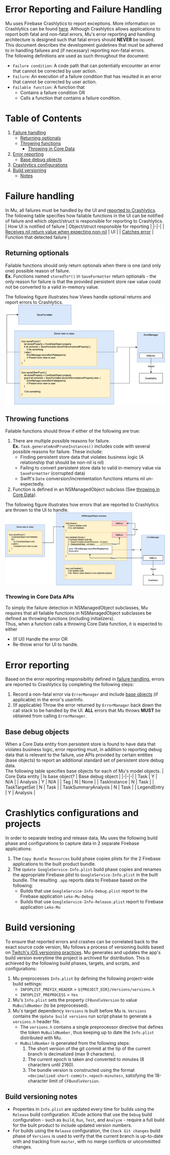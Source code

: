 # Error Reporting and Failure Handling
Mu uses Firebase Crashlytics to report exceptions. More information on Crashlytics can be found [here](https://firebase.google.com/docs/crashlytics/customize-crash-reports). Although Crashlytics allows applications to report both fatal and non-fatal errors, Mu's error reporting and handling architecture is designed such that fatal errors should __NEVER__ be issued.  
This document describes the development guidelines that must be adhered to in handling failures and (if necessary) reporting non-fatal errors.  
The following definitions are used as such throughout the document:  
* `Failure condition`: A code path that can potentially encounter an error that cannot be corrected by user action.
* `Failure`: An execution of a failure condition that has resulted in an error that cannot be corrected by user action.
* `Failable function`: A function that
    * Contains a failure condition OR
    * Calls a function that contains a failure condition.

# Table of Contents
1. [Failure handling](#failure-handling)
    * [Returning optionals](#returning-optionals)
    * [Throwing functions](#throwing-functions)
        * [Throwing in Core Data](#throwing-in-core-data-apis)
1. [Error reporting](#error-reporting)
    * [Base debug objects](#base-debug-objects)
1. [Crashlytics configurations](#crashlytics-configurations)
1. [Build versioning](#build-versioning)
    * [Notes](#build-versioning-notes)

# Failure handling
In Mu, all failures must be handled by the UI and [reported to Crashlytics](#error-reporting).  
The following table specifies how failable functions in the UI can be notified of failure and which object/struct is responsible for reporting to Crashlytics.
| How UI is notified of failure | Object/struct responsible for reporting |
|-|-|
| [Receives nil return value when expecting non-nil](#returning-optionals) | UI |
| [Catches error](#throwing-functions) | Function that detected failure |

## Returning optionals
Failable functions should only return optionals when there is one (and only one) possible reason of failure.  
__Ex.__ Functions named `storedTo*()` in `SaveFormatter` return optionals - the only reason for failure is that the provided persistent store raw value could not be converted to a valid in-memory value.

The following figure illustrates how Views handle optional returns and report errors to Crashlytics.
![](./img/error-reporting-and-handling-optionals.png)

## Throwing functions
Failable functions should throw if either of the following are true:  
1. There are multiple possible reasons for failure.  
__Ex.__ `Task.generateAndPruneInstances()` includes code with several possible reasons for failure. These include:
    * Finding persistent store data that violates business logic (A relationship that should be non-nil is nil)
    * Failing to convert persistent store data to valid in-memory value via `SaveFormatter` (corrupted data)
    * Swift's `Date` conversion/incrementation functions returns nil un-expectedly.
1. Function is defined in an NSManagedObject subclass (See [throwing in Core Data](#throwing-in-core-data-apis)).

The following figure illustrates how errors that are reported to Crashlytics are thrown to the UI to handle.
![](./img/error-reporting-and-handling-throwing.png)

### Throwing in Core Data APIs
To simply the failure detection in NSManagedObject subclasses, Mu requires that all failable functions in NSManagedObject subclasses be defined as throwing functions (including initializers).  
Thus, when a function calls a throwing Core Data function, it is expected to either
* (If UI) Handle the error OR
* Re-throw error for UI to handle.

# Error reporting
Based on the error reporting responsibility defined in [failure handling](#failure-handling), errors are reported to Crashlytics by completing the following steps:  
1. Record a non-fatal error via `ErrorManager` and include [base objects](#base-debug-objects) (if applicable) in the error's userInfo.
1. (If applicable) Throw the error returned by `ErrorManager` back down the call stack to be handled by the UI. __ALL__ errors that Mu throws __MUST__ be obtained from calling `ErrorManager`.  

## Base debug objects
When a Core Data entity from persistent store is found to have data that violates business logic, error reporting must, in addition to reporting debug data that is relevant to the failure, use APIs provided by certain entities (base objects) to report an additional standard set of persistent store debug data.  
The following table specifies base objects for each of Mu's model objects.
| Core Data entity | Is base object? | Base debug object |
|-|-|-|
| Task | Y | N/A |
| Analysis | Y | N/A |
| Tag | N | None |
| TaskInstance | N | Task |
| TaskTargetSet | N | Task |
| TaskSummaryAnalysis | N | Task |
| LegendEntry | Y | Analysis |

# Crashlytics configurations and projects
In order to separate testing and release data, Mu uses the following build phase and configurations to capture data in 2 separate Firebase applications:  
1. The `Copy Bundle Resources` build phase copies plists for the 2 Firebase applications to the built product bundle.
1. The `Update GoogleService-Info.plist` build phase copies and renames the appropriate Firebase plist to `GoogleService-Info.plist` in the built bundle. The resulting `.app` reports data to Firebase based on the following:  
    * Builds that use `GoogleService-Info-Debug.plist` report to the Firebase application `Leko-Mu-Debug`
    * Builds that use `GoogleService-Info-Release.plist` report to Firebase application `Leko-Mu`

# Build versioning
To ensure that reported errors and crashes can be correlated back to the exact source code version, Mu follows a process of versioning builds based on [Twitch's iOS versioning practices](https://blog.twitch.tv/en/2016/09/20/ios-versioning-89e02f0a5146/).
Mu generates and updates the app's build version everytime the project is archived for distribution. This is achieved by the following build phases, targets, and scripts, and configurations:  
1. Mu preprocesses `Info.plist` by defining the following project-wide build settings:
    * `INFOPLIST_PREFIX_HEADER` = `${PROJECT_DIR}/Versions/versions.h`
    * `INFOPLIST_PREPROCESS` = `Yes`
1. Mu's `Info.plist` sets the property `CFBundleVersion` to value `MuBuildNumber` (to be preprocessed).
1. Mu's target dependency `Versions` is built before Mu is. `Versions` contains the `Update build versions` run script phase to generate a `versions.h` header file.
    * The `versions.h` contains a single preprocessor directive that defines the token `MuBuildNumber`, thus keeping up to date the `Info.plist` distributed with Mu.
    * `MuBuildNumber` is generated from the following steps:
        1. The short version of the git commit at the tip of the current branch is decimalized (max 9 characters).
        1. The current epoch is taken and converted to minutes (8 characters until 2160).
        1. The bundle version is constructed using the format `<decimalized-short-commit>.<epoch-minutes>`, satisfying the 18-character limit of `CFBundleVersion`.

## Build versioning notes
* Properties in `Info.plist` are updated every time for builds using the `Release` build configuration. XCode actions that use the `Debug` build configuration - such as `Build`, `Run`, `Test`, and `Analyze` - require a full build for the built product to include updated version numbers.
* For builds using the `Release` configuration, the `Check Git changes` build phase of `Versions` is used to verify that the current branch is up-to-date with and tracking from `master`, with no merge conflicts or uncommitted changes.
